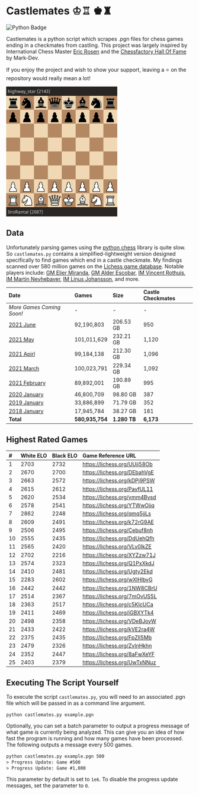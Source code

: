 # Castlemates ♔♖ ♚♜
![Python Badge](https://img.shields.io/badge/Python-007396?style=for-the-badge&labelColor=black&logo=Python&logoColor=white) 

Castlemates is a python script which scrapes .pgn files for chess games ending in a checkmates from castling. This project was largely inspired by International Chess Master [Eric Rosen](https://twitter.com/im_rosen?lang=en) and the [Chessfactory Hall Of Fame](https://github.com/mark-dev/chessfactory-hall-of-fame) by Mark-Dev. 

If you enjoy the project and wish to show your support, leaving a ⭐ on the repository would really mean a lot!

<a href="https://lichess.org/CW7va6EJ" target="_blank"><img src="exampleCastlemate.gif" width=300></a>

## Data
Unfortunately parsing games using the [python chess](https://python-chess.readthedocs.io/en/latest/) library is quite slow. So `castlemates.py` contains a simplified-lightweight version designed specifically to find games which end in a castle checkmate. My findings scanned over 580 million games on the [Lichess game database](https://database.lichess.org/). Notable players include: [GM Elier Miranda](https://lichess.org/7mOvUS5L), [GM Alder Escobar](https://lichess.org/PayfUL11), [IM Vincent Rothuis](https://lichess.org/qmq5jjLs), [IM Martin Neyhebaver](https://lichess.org/ymm4Bysd), [IM Linus Johansson](https://lichess.org/PayfUL11), and more.

| Date                                                                                  | Games           | Size         | Castle Checkmates |
|:--------------------------------------------------------------------------------------|:----------------|:-------------|:------------------|
| *More Games Coming Soon!*                                                             | -               | -            | -                 |
| [2021 June](https://github.com/owenps/Castlemates/blob/main/results/2021-06.txt)      | 92,190,803      | 206.53 GB    | 950               |
| [2021 May](https://github.com/owenps/Castlemates/blob/main/results/2021-05.txt)       | 101,011,629     | 232.21 GB    | 1,120             |
| [2021 Apirl](https://github.com/owenps/Castlemates/blob/main/results/2021-04.txt)     | 99,184,138      | 212.30 GB    | 1,096             |
| [2021 March](https://github.com/owenps/Castlemates/blob/main/results/2021-03.txt)     | 100,023,791     | 229.34 GB    | 1,092             |
| [2021 February](https://github.com/owenps/Castlemates/blob/main/results/2021-02.txt)  | 89,892,001      | 190.89 GB    | 995               |
| [2020 January](https://github.com/owenps/Castlemates/blob/main/results/2020-01.txt)   | 46,800,709      | 98.80 GB     | 387               |
| [2019 January](https://github.com/owenps/Castlemates/blob/main/results/2019-01.txt)   | 33,886,899      | 71.79 GB     | 352               |
| [2018 January](https://github.com/owenps/Castlemates/blob/main/results/2018-01.txt)   | 17,945,784      | 38.27 GB     | 181               |
| **Total**                                                                             | **580,935,754** | **1.280 TB** | **6,173**         |

## Highest Rated Games

| #  | White ELO | Black ELO | Game Reference URL           |   
|:---|:----------|:----------|:-----------------------------|
| 1  | 2703      | 2732      | https://lichess.org/UUji58Ob | <!-- 5435 -->
| 2  | 2670      | 2700      | https://lichess.org/DEbahVgE | <!-- 5370 -->
| 3  | 2663      | 2572      | https://lichess.org/kDPj9PSW | <!-- 5235 -->
| 4  | 2615      | 2612      | https://lichess.org/PayfUL11 | <!-- 5227 -->
| 5  | 2620      | 2534      | https://lichess.org/ymm4Bysd | <!-- 5154 -->
| 6  | 2578      | 2541      | https://lichess.org/YTWwOiiq | <!-- 5119 -->
| 7  | 2862      | 2248      | https://lichess.org/qmq5jjLs | <!-- 5110 -->
| 8  | 2609      | 2491      | https://lichess.org/k72rG9AE | <!-- 5100 -->
| 9  | 2506      | 2495      | https://lichess.org/Cebuf8nh | <!-- 5001 -->
| 10 | 2555      | 2435      | https://lichess.org/DdUehQfh | <!-- 4990 -->
| 11 | 2565      | 2420      | https://lichess.org/VLy0IkZE | <!-- 4985 -->
| 12 | 2702      | 2216      | https://lichess.org/XYZzw71J | <!-- 4918 -->
| 13 | 2574      | 2323      | https://lichess.org/Q1PxXkdJ | <!-- 4897 -->
| 14 | 2410      | 2481      | https://lichess.org/Ugty2Ekd | <!-- 4891 -->
| 15 | 2283      | 2602      | https://lichess.org/wXlHlbvG | <!-- 4885 -->
| 16 | 2442      | 2442      | https://lichess.org/1NW8CBrU | <!-- 4884 --> 
| 17 | 2514      | 2367      | https://lichess.org/7mOvUS5L | <!-- 4881 -->
| 18 | 2363      | 2517      | https://lichess.org/c5KIcUCa | <!-- 4880 -->
| 19 | 2411      | 2469      | https://lichess.org/iGBXYTk4 | <!-- 4880 --> 
| 20 | 2498      | 2358      | https://lichess.org/VDeBJoyW | <!-- 4856 --> 
| 21 | 2433      | 2422      | https://lichess.org/kVE2ra4W | <!-- 4855 -->
| 22 | 2375      | 2435      | https://lichess.org/FpZIl5Mb | <!-- 4810 -->
| 23 | 2479      | 2326      | https://lichess.org/ZvlnHkhn | <!-- 4805 --> 
| 24 | 2352      | 2447      | https://lichess.org/8aFwXeYF | <!-- 4799 -->
| 25 | 2403      | 2379      | https://lichess.org/UwTxNNuz | <!-- 4782 -->

## Executing The Script Yourself
To execute the script `castlemates.py`, you will need to an associated .pgn file which will be passed in as a command line argument. 
```
python castlemates.py example.pgn
```
Optionally, you can set a batch parameter to output a progress message of what game is currently being analyzed. This can give you an idea of how fast the program is running and how many games have been processed. The following outputs a message every 500 games. 
```
python castlemates.py example.pgn 500
> Progress Update: Game #500
> Progress Update: Game #1,000
```
This parameter by default is set to `1e6`. To disable the progress update messages, set the parameter to `0`.
